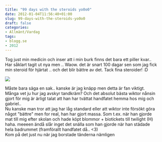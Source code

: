 ```yaml
---
title: "99 days with the steroids yo0o0"
date: 2012-01-04T11:56:40+01:00
slug: 99-days-with-the-steroids-yo0o0
draft: false
categories:
- Allmänt/Vardag
tags:
- blogg.se
- 2012
---
```

Tog just min medicin och inser att i min burk finns det bara ett piller kvar..  
Har såklart tagit ut nya men .. Waow. det är snart 100 dagar sen som jag fick min steroid för hjärtat .. och det blir bättre av det. Tack fina steroider! :D  
  
![](/assets/images/blogg.se/dsc09088_164505116.jpg)  
  
  
  
  
  
  
  
Måste bara säga en sak.. kanske är jag knäpp men detta är fan viktigt. Många vet ju hur jag avskyr tandkräm? Och det absolut bästa wiktor nånsin gjort för mig är ärligt talat att han har tvättat handfatet hemma hos mig och gabriel..  
Nu kanske man tror att jag har låg standard eller att wiktor inte försökt göra något "bättre" men for real, han har gjort massa. Som t.ex. när han gjorde mat till mig efter skolan och hade köpt blommor + biotickets till twilight (H) haha. meeeen ändå slår inget det snälla som han gjorde när han städade hela badrummet (framförallt handfatet då.. <3)  
Kom på det just nu när jag borstade tänderna nämligen